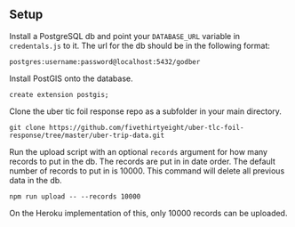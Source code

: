 ## Setup

Install a PostgreSQL db and point your `DATABASE_URL` variable in `credentals.js` to it. The url for the db should be in the following format:

`postgres:username:password@localhost:5432/godber`

Install PostGIS onto the database.

`create extension postgis;`

Clone the uber tic foil response repo as a subfolder in your main directory.

`git clone https://github.com/fivethirtyeight/uber-tlc-foil-response/tree/master/uber-trip-data.git`

Run the upload script with an optional `records` argument for how many records to put in the db. The records are put in in date order. The default number of records to put in is 10000. This command will delete all previous data in the db.

`npm run upload -- --records 10000`

On the Heroku implementation of this, only 10000 records can be uploaded.
